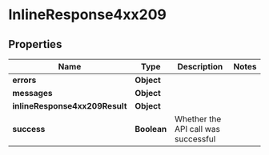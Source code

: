 # InlineResponse4xx209

## Properties
Name | Type | Description | Notes
------------ | ------------- | ------------- | -------------
**errors** | **Object** |  | 
**messages** | **Object** |  | 
**inlineResponse4xx209Result** | **Object** |  | 
**success** | **Boolean** | Whether the API call was successful | 

